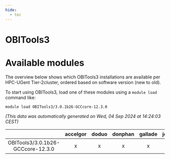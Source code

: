 ```yaml
---
hide:
  - toc
---
```


OBITools3
=========

# Available modules


The overview below shows which OBITools3 installations are available per HPC-UGent Tier-2cluster, ordered based on software version (new to old).

To start using OBITools3, load one of these modules using a `module load` command like:

```shell
module load OBITools3/3.0.1b26-GCCcore-12.3.0
```

*(This data was automatically generated on Wed, 04 Sep 2024 at 14:24:03 CEST)*  

| |accelgor|doduo|donphan|gallade|joltik|shinx|skitty|
| :---: | :---: | :---: | :---: | :---: | :---: | :---: | :---: |
|OBITools3/3.0.1b26-GCCcore-12.3.0|x|x|x|x|x|-|x|
